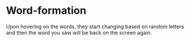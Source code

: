 # Word-formation
Upon hovering on the words, they start changing based on random letters and then the word you saw will be back on the screen again.
